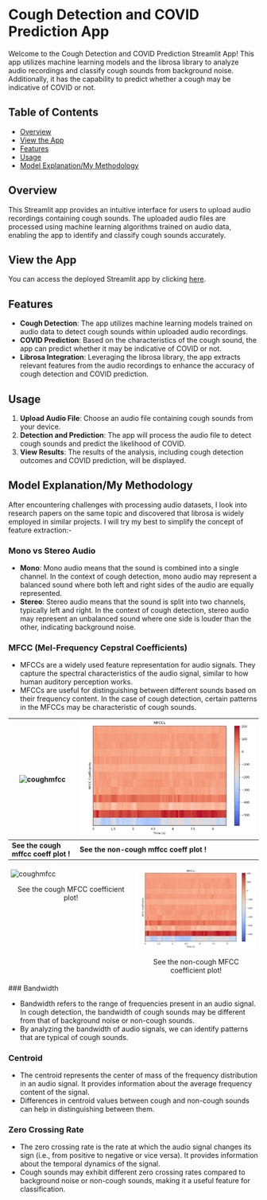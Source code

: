 # Cough Detection and COVID Prediction App

Welcome to the Cough Detection and COVID Prediction Streamlit App! This app utilizes machine learning models and the librosa library to analyze audio recordings and classify cough sounds from background noise. Additionally, it has the capability to predict whether a cough may be indicative of COVID or not.

## Table of Contents

- [Overview](#overview)
- [View the App](#viewapp)
- [Features](#features)
- [Usage](#usage)
- [Model Explanation/My Methodology](#model-explanation)

## Overview

This Streamlit app provides an intuitive interface for users to upload audio recordings containing cough sounds. The uploaded audio files are processed using machine learning algorithms trained on audio data, enabling the app to identify and classify cough sounds accurately.

## View the App

You can access the deployed Streamlit app by clicking [here](https://cough-covid-detection-5kkk4sneha22t.streamlit.app).


## Features

- **Cough Detection**: The app utilizes machine learning models trained on audio data to detect cough sounds within uploaded audio recordings.
- **COVID Prediction**: Based on the characteristics of the cough sound, the app can predict whether it may be indicative of COVID or not.
- **Librosa Integration**: Leveraging the librosa library, the app extracts relevant features from the audio recordings to enhance the accuracy of cough detection and COVID prediction.

## Usage

1. **Upload Audio File**: Choose an audio file containing cough sounds from your device.
2. **Detection and Prediction**: The app will process the audio file to detect cough sounds and predict the likelihood of COVID.
3. **View Results**: The results of the analysis, including cough detection outcomes and COVID prediction, will be displayed.

## Model Explanation/My Methodology
After encountering challenges with processing audio datasets, I look into research papers on the same topic and discovered that librosa is widely employed in similar projects. I will try my best to simplify the concept of feature extraction:-

### Mono vs Stereo Audio

- **Mono**: Mono audio means that the sound is combined into a single channel. In the context of cough detection, mono audio may represent a balanced sound where both left and right sides of the audio are equally represented.
- **Stereo**: Stereo audio means that the sound is split into two channels, typically left and right. In the context of cough detection, stereo audio may represent an unbalanced sound where one side is louder than the other, indicating background noise.

### MFCC (Mel-Frequency Cepstral Coefficients)

- MFCCs are a widely used feature representation for audio signals. They capture the spectral characteristics of the audio signal, similar to how human auditory perception works.
- MFCCs are useful for distinguishing between different sounds based on their frequency content. In the case of cough detection, certain patterns in the MFCCs may be characteristic of cough sounds.

| ![coughmfcc](ss/cmfcc.png)                    | ![noncoughmfcc](ss/nmfcc.png)            |
| ---------------------------------------       | ----------------------------------       | 
| **See the cough mffcc coeff plot !**          | **See the non-cough mffcc coeff plot !** | 
<div style="display: flex;">
    <div style="flex: 50%; padding: 5px;">
        <img src="ss/cmfcc.png" alt="coughmfcc" style="width: 100%;">
        <p style="text-align: center;">See the cough MFCC coefficient plot!</p>
    </div>
    <div style="flex: 50%; padding: 5px;">
        <img src="ss/nmfcc.png" alt="noncoughmfcc" style="width: 100%;">
        <p style="text-align: center;">See the non-cough MFCC coefficient plot!</p>
    </div>
</div>
### Bandwidth

- Bandwidth refers to the range of frequencies present in an audio signal. In cough detection, the bandwidth of cough sounds may be different from that of background noise or non-cough sounds.
- By analyzing the bandwidth of audio signals, we can identify patterns that are typical of cough sounds.

### Centroid

- The centroid represents the center of mass of the frequency distribution in an audio signal. It provides information about the average frequency content of the signal.
- Differences in centroid values between cough and non-cough sounds can help in distinguishing between them.

### Zero Crossing Rate

- The zero crossing rate is the rate at which the audio signal changes its sign (i.e., from positive to negative or vice versa). It provides information about the temporal dynamics of the signal.
- Cough sounds may exhibit different zero crossing rates compared to background noise or non-cough sounds, making it a useful feature for classification.




